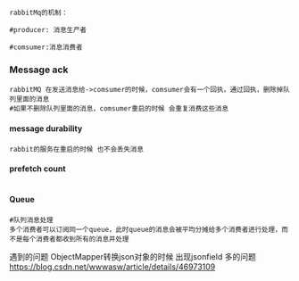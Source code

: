 ```shell
rabbitMq的机制：

#producer: 消息生产者

#comsumer:消息消费者

```



### Message ack

```shell
rabbitMQ 在发送消息给->comsumer的时候，comsumer会有一个回执，通过回执，删除掉队列里面的消息
#如果不删除队列里面的消息，comsumer重启的时候 会重复消费这些消息
```



#### message durability

```shell
rabbit的服务在重启的时候 也不会丢失消息
```



#### prefetch count

```shell

```

#### Queue

```shell
#队列消息处理
多个消费者可以订阅同一个queue，此时queue的消息会被平均分摊给多个消费者进行处理，而不是每个消费者都收到所有的消息并处理
```

遇到的问题
ObjectMapper转换json对象的时候 出现jsonfield 多的问题
https://blog.csdn.net/wwwasw/article/details/46973109
